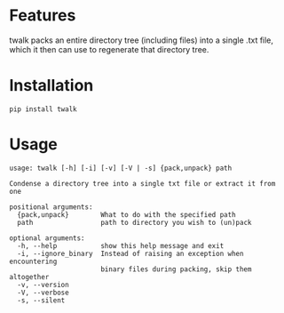 # Features
twalk packs an entire directory tree (including files) into a single .txt file, which it then can use to regenerate that directory tree.


# Installation
`pip install twalk`

# Usage
```
usage: twalk [-h] [-i] [-v] [-V | -s] {pack,unpack} path

Condense a directory tree into a single txt file or extract it from one

positional arguments:
  {pack,unpack}        What to do with the specified path
  path                 path to directory you wish to (un)pack

optional arguments:
  -h, --help           show this help message and exit
  -i, --ignore_binary  Instead of raising an exception when encountering
                       binary files during packing, skip them altogether
  -v, --version
  -V, --verbose
  -s, --silent
```
